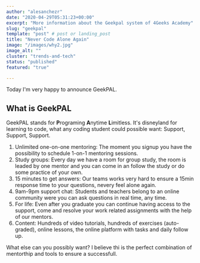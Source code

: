 ```yaml
---
author: "alesanchezr"
date: "2020-04-29T05:31:23+00:00"
excerpt: "More information about the Geekpal system of 4Geeks Academy"
slug: "geekpal"
template: "post" # post or landing_post
title: "Never Code Alone Again"
image: "/images/why2.jpg"
image_alt: ""
cluster: "trends-and-tech"
status: "published"
featured: "true"

---
```


Today I'm very happy to announce GeekPAL.

## What is GeekPAL

GeekPAL stands for **P**rograming **A**nytime **L**imitless.
It's disneyland for learning to code, what any coding student could possible want: Support, Support, Support.

1. Unlimited one-on-one mentoring: The moment you signup you have the possibility to schedule 1-on-1 mentoring sessions.
2. Study groups: Every day we have a room for group study, the room is leaded by one mentor and you can come in an follow the study or do some practice of your own.
3. 15 minutes to get answers: Our teams works very hard to ensure a 15min response time to your questions, nevery feel alone again.
4. 9am-9pm support chat: Students and teachers belong to an online community were you can ask questions in real time, any time.
5. For life: Even after you graduate you can continue having access to the support, come and resolve your work related assignments with the help of our mentors.
6. Content: Hundreds of video tutorials, hundreds of exercises (auto-graded), online lessons, the online platform with tasks and daily follow up. 

What else can you possibly want? I believe thi is the perfect combination of mentorthip and tools to ensure a successfull.